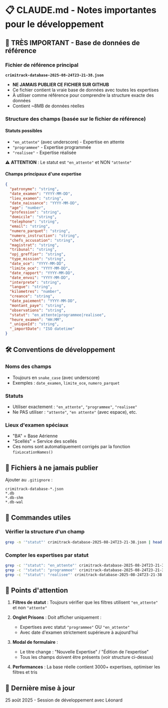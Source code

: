 # 📋 CLAUDE.md - Notes importantes pour le développement

## 🔴 TRÈS IMPORTANT - Base de données de référence

### Fichier de référence principal
**`crimitrack-database-2025-08-24T23-21-38.json`**
- **NE JAMAIS PUBLIER CE FICHIER SUR GITHUB**
- Ce fichier contient la vraie base de données avec toutes les expertises
- À utiliser comme référence pour comprendre la structure exacte des données
- Contient ~8MB de données réelles

### Structure des champs (basée sur le fichier de référence)

#### Statuts possibles
- `"en_attente"` (avec underscore) - Expertise en attente
- `"programmee"` - Expertise programmée 
- `"realisee"` - Expertise réalisée

⚠️ **ATTENTION** : Le statut est `"en_attente"` et NON `"attente"`

#### Champs principaux d'une expertise
```json
{
  "patronyme": "string",
  "date_examen": "YYYY-MM-DD",
  "lieu_examen": "string",
  "date_naissance": "YYYY-MM-DD",
  "age": "number",
  "profession": "string",
  "domicile": "string",
  "telephone": "string",
  "email": "string",
  "numero_parquet": "string",
  "numero_instruction": "string",
  "chefs_accusation": "string",
  "magistrat": "string",
  "tribunal": "string",
  "opj_greffier": "string",
  "type_mission": "string",
  "date_oce": "YYYY-MM-DD",
  "limite_oce": "YYYY-MM-DD",
  "date_rapport": "YYYY-MM-DD",
  "date_envoi": "YYYY-MM-DD",
  "interprete": "string",
  "langue": "string",
  "kilometres": "number",
  "creance": "string",
  "date_paiement": "YYYY-MM-DD",
  "montant_paye": "string",
  "observations": "string",
  "statut": "en_attente|programmee|realisee",
  "heure_examen": "HH:MM",
  "_uniqueId": "string",
  "_importDate": "ISO datetime"
}
```

## 🛠️ Conventions de développement

### Noms des champs
- Toujours en `snake_case` (avec underscore)
- Exemples : `date_examen`, `limite_oce`, `numero_parquet`

### Statuts
- Utiliser exactement : `"en_attente"`, `"programmee"`, `"realisee"`
- Ne PAS utiliser : `"attente"`, `"en attente"` (avec espace), etc.

### Lieux d'examen spéciaux
- "BA" = Base Aérienne
- "Scellés" = Service des scellés
- Ces noms sont automatiquement corrigés par la fonction `fixLocationNames()`

## 📁 Fichiers à ne jamais publier

Ajouter au `.gitignore` :
```
crimitrack-database-*.json
*.db
*.db-shm
*.db-wal
```

## 🔧 Commandes utiles

### Vérifier la structure d'un champ
```bash
grep -n '"statut"' crimitrack-database-2025-08-24T23-21-38.json | head -20
```

### Compter les expertises par statut
```bash
grep -c '"statut": "en_attente"' crimitrack-database-2025-08-24T23-21-38.json
grep -c '"statut": "programmee"' crimitrack-database-2025-08-24T23-21-38.json
grep -c '"statut": "realisee"' crimitrack-database-2025-08-24T23-21-38.json
```

## 🚨 Points d'attention

1. **Filtres de statut** : Toujours vérifier que les filtres utilisent `"en_attente"` et non `"attente"`

2. **Onglet Prisons** : Doit afficher uniquement :
   - Expertises avec statut `"programmee"` OU `"en_attente"`
   - Avec date d'examen strictement supérieure à aujourd'hui

3. **Modal de formulaire** : 
   - Le titre change : "Nouvelle Expertise" / "Édition de l'expertise"
   - Tous les champs doivent être présents (voir structure ci-dessus)

4. **Performances** : La base réelle contient 3000+ expertises, optimiser les filtres et tris

## 📅 Dernière mise à jour
25 août 2025 - Session de développement avec Léonard